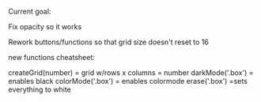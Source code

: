 Current goal:

Fix opacity so it works

Rework buttons/functions so that grid size doesn't reset to 16

new functions cheatsheet:

createGrid(number) = grid w/rows x columns = number
darkMode('.box') = enables black
colorMode('.box') = enables colormode
erase('.box') =sets everything to white
